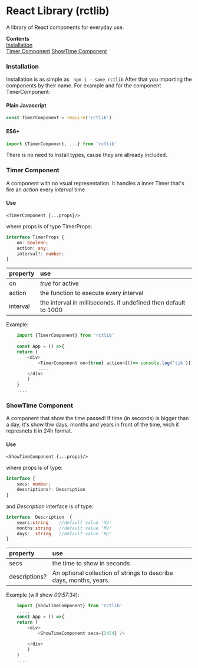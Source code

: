 
# React Library (rctlib)  
A library of React components for everyday use.  
  
**Contents**  
[Ιnstallation](#installation)  
[Timer Component](#timer-component) 
[ShowTime Component](#showtime-component)

  
### Installation  
Installation is as simple as 
``` npm i --save rctlib```
After that you importing the components by their name. For example and for the component TimerComponent:
#### Plain Javascript
```javascript 
const TimerComponent = require('rctlib')
```
####  ES6+
```typescript
import {TimerComponent, ...} from 'rctlib'
```
There is no need to install types, cause they are allready included.

### Timer Component  
A component with no vsual representation. It handles a inner Timer that's fire an *action* every *interval* time
#### Use 
```react  
<TimerComponent {...props}/>  
```
where props is of type TimerProps:
 ```typescript
 interface TimerProps {
	 on: boolean;  
	 action: any;  
	 interval?: number;  
}
```
|property|use
|:-|:-
|on|*true* for active
|action|the function to execute every interval
|interval|the interval in milliseconds. if undefined then default to 1000
Example:
```typescript
	import {TimerComponent} from 'rctlib'
	.....
	const App = () =>{
	return (
		<div>
			<TimerComponent on={true} action={()=> console.log('tik')} interval={2000} />
			....
		</div>
		)
	}
	....
```
### ShowTime Component  
A component that show the time passed! 
If time (in seconds) is bigger than a day, it's show thw days, months and years in front of the time, wich it represnets ti in 24h format.

#### Use 
```react  
<ShowTimeComponent {...props}/>  
```
where props is of type:
 ```typescript
 interface {
	 secs: number;
	 descriptions?: Description  
}
```
and *Description* interface is of type:
```typescript
interface  Description  {
	years:string	//default value 'Χρ'
	months:string	//default value 'Μν'
	days:  string	//default value 'Ημ'
}
```
|property|use
|:-|:-
|secs|the time to show in seconds 
|descriptions?|An optional collection of strings to describe days, months, years.

Example (will show *00:57:34*):
```typescript
	import {ShowTimeComponent} from 'rctlib'
	.....
	const App = () =>{
	return (
		<div>
			<ShowTimeComponent secs={3454} />
			....
		</div>
		)
	}
	....
```